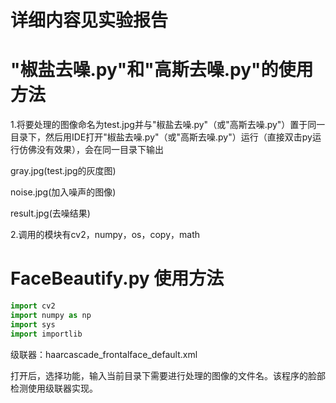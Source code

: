 # 详细内容见实验报告

# "椒盐去噪.py"和"高斯去噪.py"的使用方法

1.将要处理的图像命名为test.jpg并与"椒盐去噪.py"（或"高斯去噪.py"）置于同一目录下，然后用IDE打开"椒盐去噪.py"（或"高斯去噪.py"）运行（直接双击py运行仿佛没有效果），会在同一目录下输出

gray.jpg(test.jpg的灰度图)

noise.jpg(加入噪声的图像)

result.jpg(去噪结果)

2.调用的模块有cv2，numpy，os，copy，math

# **FaceBeautify.py** **使用方法**

```python
import cv2 
import numpy as np 
import sys 
import importlib
```

级联器：haarcascade_frontalface_default.xml

打开后，选择功能，输入当前目录下需要进行处理的图像的文件名。该程序的脸部检测使用级联器实现。
